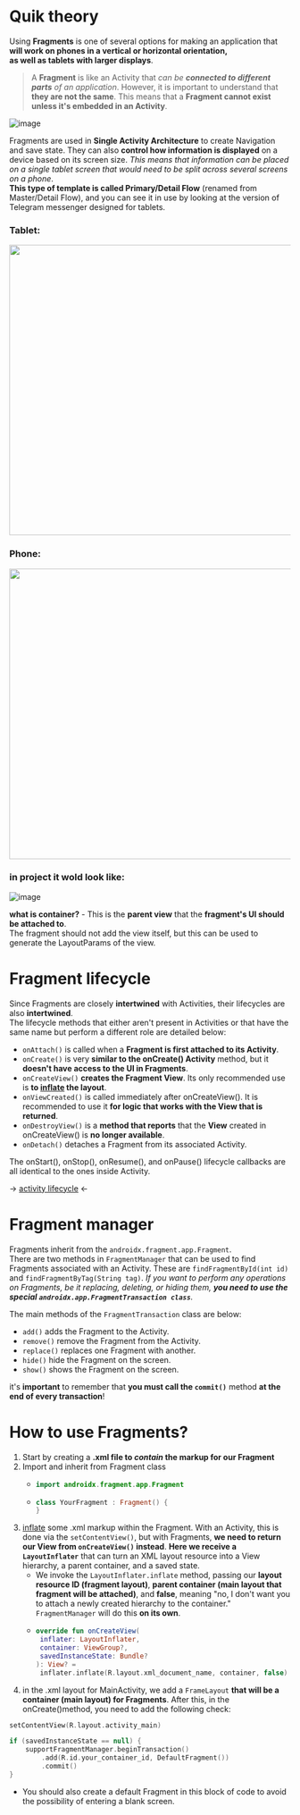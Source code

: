# Quik theory
Using **Fragments** is one of several options for making an application that **will work on phones in a vertical or horizontal orientation,  
as well as tablets with larger displays**.

> A **Fragment** is like an Activity that _can be **connected to different parts** of an application_.
However, it is important to understand that **they are not the same**. This means that a **Fragment cannot exist unless it's embedded in an Activity**.

![image](https://user-images.githubusercontent.com/63263301/202905098-978e397d-2381-4050-9f59-9c049ca243f4.png)


Fragments are used in **Single Activity Architecture** to create Navigation and save state. 
They can also **control how information is displayed** on a device based on its screen size. _This means that information can be placed on a single tablet screen that would need to be split across several screens on a phone_.  
**This type of template is called Primary/Detail Flow** (renamed from Master/Detail Flow), and you can see it in use by looking at the version of Telegram messenger designed for tablets.

### Tablet:   
<div style= "text-align: left;"><img src="https://user-images.githubusercontent.com/63263301/202905488-14173b95-98a5-4b8c-91c2-b117da2f81ab.png" width="620" height="520"/></div>  

### Phone: 
<div style= "text-align: left;"><img src="https://user-images.githubusercontent.com/63263301/202905585-b7c45793-c114-4707-95ed-5a8f48a8e07a.png" width="620" height="520"/></div>

### in project it wold look like:  
![image](https://user-images.githubusercontent.com/63263301/202905882-d025aaf3-e6d4-4e87-9eb1-64abb631a6cc.png)


**what is container?** - This is the **parent view** that the **fragment's UI should be attached to**.  
The fragment should not add the view itself, but this can be used to generate the LayoutParams of the view.



# Fragment lifecycle

Since Fragments are closely **intertwined** with Activities, their lifecycles are also **intertwined**.  
The lifecycle methods that either aren't present in Activities or that have the same name but perform a different role are detailed below:

- `onAttach()` is called when a **Fragment is first attached to its Activity**.
- `onCreate()` is very **similar to the onCreate() Activity** method, but it **doesn't have access to the UI in Fragments**.
- `onCreateView()` **creates the Fragment View**. Its only recommended use is **to [inflate](https://github.com/KidPudel/android-starter-kit/blob/main/Android/inflate.md) the layout**.
- `onViewCreated()` is called immediately after onCreateView(). It is recommended to use it **for logic that works with the View that is returned**.
- `onDestroyView()` is a **method that reports** that the **View** created in onCreateView() is **no longer available**.
- `onDetach()` detaches a Fragment from its associated Activity.

The onStart(), onStop(), onResume(), and onPause() lifecycle callbacks are all identical to the ones inside Activity.

-> [activity lifecycle](https://github.com/KidPudel/android-starter-kit/blob/main/Android/activity.md) <-

# Fragment manager
Fragments inherit from the `androidx.fragment.app.Fragment`.  
There are two methods in `FragmentManager` that can be used to find Fragments associated with an Activity.
These are `findFragmentById(int id)` and `findFragmentByTag(String tag)`.
_If you want to perform any operations on Fragments, be it replacing, deleting, or hiding them, **you need to use the special `androidx.app.FragmentTransaction class`**._

The main methods of the `FragmentTransaction` class are below:
- `add()` adds the Fragment to the Activity.
- `remove()` remove the Fragment from the Activity.
- `replace()` replaces one Fragment with another.
- `hide()` hide the Fragment on the screen.
- `show()` shows the Fragment on the screen.

it's **important** to remember that **you must call the `commit()`** method **at the end of every transaction**!

# How to use Fragments?

1. Start by creating a **.xml file to _contain_ the markup for our Fragment**
2. Import and inherit from Fragment class
   - ```kotlin 
     import androidx.fragment.app.Fragment
     ```
   - ```kotlin 
     class YourFragment : Fragment() {
     }
     ```
3. [inflate](https://github.com/KidPudel/android-starter-kit/blob/main/Android/inflate.md) some .xml markup within the Fragment.
 With an Activity, this is done via the `setContentView()`, but with Fragments, **we need to return our View from `onCreateView()` instead**.
 **Here we receive a `LayoutInflater`** that can turn an XML layout resource into a View hierarchy, a parent container, and a saved state.
   - We invoke the `LayoutInflater.inflate` method, passing our **layout resource ID (fragment layout)**, **parent container (main layout that fragment will be attached)**, and **false**, meaning "no, I don't want you to attach a newly created hierarchy to the container." `FragmentManager` will do this **on its own**.
   - ```kotlin
     override fun onCreateView(
      inflater: LayoutInflater,
      container: ViewGroup?,
      savedInstanceState: Bundle?
     ): View? =
      inflater.inflate(R.layout.xml_document_name, container, false)
      ```
4. in the .xml layout for MainActivity, we add a `FrameLayout` **that will be a container (main layout) for Fragments**. After this, in the onCreate()method, you need to add the following check:
```kotlin
setContentView(R.layout.activity_main)

if (savedInstanceState == null) {
    supportFragmentManager.beginTransaction()
        .add(R.id.your_container_id, DefaultFragment())
        .commit()
}
```
- You should also create a default Fragment in this block of code to avoid the possibility of entering a blank screen. 
